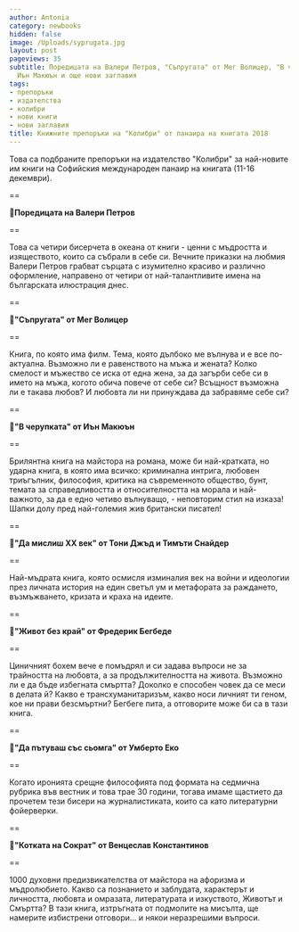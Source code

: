 ```yaml
---
author: Antonia
category: newbooks
hidden: false
image: /Uploads/syprugata.jpg
layout: post
pageviews: 35
subtitle: Поредицата на Валери Петров, "Съпругата" от Мег Волицер, "В черупката" от
  Иън Макюън и още нови заглавия
tags:
- препоръки
- издателства
- колибри
- нови книги
- нови заглавия
title: Книжните препоръки на "Колибри" от панаира на книгата 2018
---
```


Това са подбраните препоръки на издателство "Колибри" за най-новите им книги на Софийския международен панаир на книгата (11-16 декември). 

\==

📗**Поредицата на Валери Петров**

\==

Това са четири бисерчета в океана от книги - ценни с мъдростта и изяществото, които са събрали в себе си. Вечните приказки на любмия Валери Петров грабват сърцата с изумително красиво и различно оформление, направено от четири от най-талантливите имена на българската илюстрация днес.

\==

📗**"Съпругата" от Мег Волицер**

\==

Книга, по която има филм. Тема, която дълбоко ме вълнува и е все по-актуална. Възможно ли е равенството на мъжа и жената? Колко смелост и мъжество се иска от една жена, за да загърби себе си в името на мъжа, когото обича повече от себе си? Всъщност възможна ли е такава любов? И любовта ли ни принуждава да забравяме себе си?

\==

📗**"В черупката" от Иън Макюън**

\==

Брилянтна книга на майстора на романа, може би най-кратката, но ударна книга, в която има всичко: криминална интрига, любовен триъгълник, философия, критика на съвременното общество, бунт, темата за справедливостта и относителността на морала и най-важното, за да е едно четиво вълнуващо, - неповторим стил на изказа! Шапки долу пред най-големия жив британски писател!

\==

📗**"Да мислиш XX век" от Тони Джъд и Тимъти Снайдер**

\==

Най-мъдрата книга, която осмисля изминалия век на войни и идеологии през личната история на един светъл ум и метафората за раждането, възмъжването, кризата и краха на идеите.

\==

📗**"Живот без край" от Фредерик Бегбеде**

\==

Циничният бохем вече е помъдрял и си задава въпроси не за трайността на любовта, а за продължителността на живота. Възможно ли е да бъде избегната смъртта? Доколко е способен човек да се меси в делата й? Какво е трансхуманитаризъм, какво носи личният ти геном, кое ни прави безсмъртни? Бегбеге пита, а отговорите може би са в тази книга.

\==

📗**"Да пътуваш със сьомга" от Умберто Еко**

\==

Когато иронията срещне философията под формата на седмична рубрика във вестник и това трае 30 години, тогава имаме щастието да прочетем тези бисери на журналистиката, които са като литературни фойерверки.

\==

📗**"Котката на Сократ" от Венцеслав Константинов**

\==

1000 духовни предизвикателства от майстора на афоризма и мъдролюбието. Какво са познанието и заблудата, характерът и личността, любовта и омразата, литературата и изкуството, Животът и Смъртта? В тази книга, изтръгната от подмолите на мисълта, ще намерите избистрени отговори... и някои неразрешими въпроси.